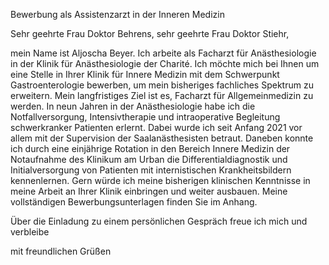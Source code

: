Bewerbung als Assistenzarzt in der Inneren Medizin

Sehr geehrte Frau Doktor Behrens,
sehr geehrte Frau Doktor Stiehr,

mein Name ist Aljoscha Beyer. Ich arbeite als Facharzt für Anästhesiologie in der Klinik für Anästhesiologie der Charité. Ich möchte mich bei Ihnen um eine Stelle in Ihrer Klinik für Innere Medizin mit dem Schwerpunkt Gastroenterologie bewerben, um mein bisheriges fachliches Spektrum zu erweitern. Mein langfristiges Ziel ist es, Facharzt für Allgemeinmedizin zu werden. In neun Jahren in der Anästhesiologie habe ich die Notfallversorgung, Intensivtherapie und intraoperative Begleitung schwerkranker Patienten erlernt. Dabei wurde ich seit Anfang 2021 vor allem mit der Supervision der Saalanästhesisten betraut. Daneben konnte ich durch eine einjährige Rotation in den Bereich Innere Medizin der Notaufnahme des Klinikum am Urban die Differentialdiagnostik und Initialversorgung von Patienten mit internistischen Krankheitsbildern kennenlernen. Gern würde ich meine bisherigen klinischen Kenntnisse in meine Arbeit an Ihrer Klinik einbringen und weiter ausbauen. 
Meine vollständigen Bewerbungsunterlagen finden Sie im Anhang.

Über die Einladung zu einem persönlichen Gespräch freue ich mich und verbleibe

mit freundlichen Grüßen